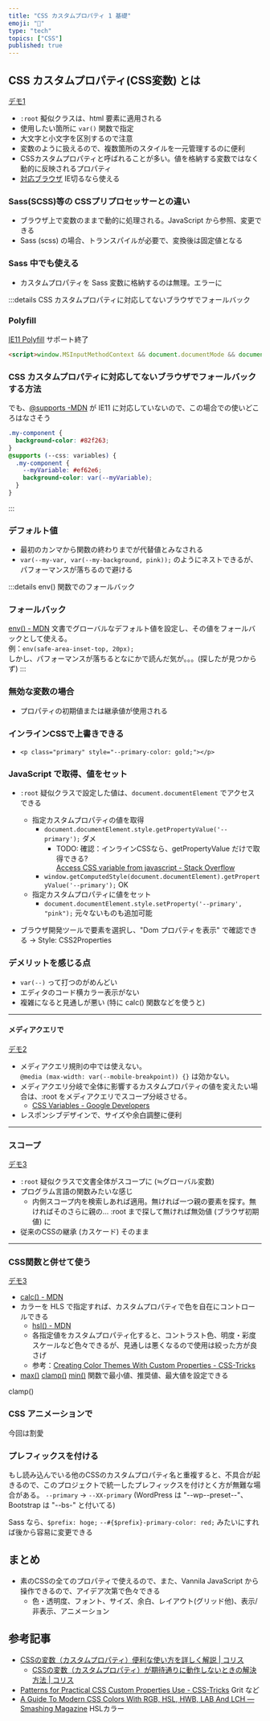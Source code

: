 ```yaml
---
title: "CSS カスタムプロパティ 1 基礎"
emoji: "🐸"
type: "tech"
topics: ["CSS"]
published: true
---
```



## CSS カスタムプロパティ(CSS変数) とは

[デモ1](https://jsfiddle.net/takna/c32uhkrg/)

* `:root` 擬似クラスは、html 要素に適用される
* 使用したい箇所に `var()` 関数で指定
* 大文字と小文字を区別するので注意
* 変数のように扱えるので、複数箇所のスタイルを一元管理するのに便利
* CSSカスタムプロパティと呼ばれることが多い。値を格納する変数ではなく動的に反映されるプロパティ
* [対応ブラウザ](https://caniuse.com/css-variables) IE切るなら使える

### Sass(SCSS)等の CSSプリプロセッサーとの違い

* ブラウザ上で変数のままで動的に処理される。JavaScript から参照、変更できる
* Sass (scss) の場合、トランスパイルが必要で、変換後は固定値となる

### Sass 中でも使える

* カスタムプロパティを Sass 変数に格納するのは無理。エラーに

:::details CSS カスタムプロパティに対応してないブラウザでフォールバック
### Polyfill

[IE11 Polyfill](https://github.com/nuxodin/ie11CustomProperties) サポート終了

```html
<script>window.MSInputMethodContext && document.documentMode && document.write('<script src="https://cdn.jsdelivr.net/gh/nuxodin/ie11CustomProperties@4.1.0/ie11CustomProperties.min.js"><\/script>');</script>
```

### CSS カスタムプロパティに対応してないブラウザでフォールバックする方法

でも、[@supports -MDN](https://developer.mozilla.org/ja/docs/Web/CSS/@supports) が IE11 に対応していないので、この場合での使いどころはなさそう

```scss
.my-component {
  background-color: #82f263;
}
@supports (--css: variables) {
  .my-component {
    --myVariable: #ef62e6;
    background-color: var(--myVariable);
  }
}
```
:::

### デフォルト値

* 最初のカンマから関数の終わりまでが代替値とみなされる
* `var(--my-var, var(--my-background, pink));` のようにネストできるが、パフォーマンスが落ちるので避ける

:::details env() 関数でのフォールバック
### フォールバック

[env() - MDN](https://developer.mozilla.org/ja/docs/Web/CSS/env()) 文書でグローバルなデフォルト値を設定し、その値をフォールバックとして使える。\
例：`env(safe-area-inset-top, 20px);`\
しかし、パフォーマンスが落ちるとなにかで読んだ気が。。。(探したが見つからず)
:::

### 無効な変数の場合

* プロパティの初期値または継承値が使用される

### インラインCSSで上書きできる

* `<p class="primary" style="--primary-color: gold;"></p>`

### JavaScript で取得、値をセット

* `:root` 疑似クラスで設定した値は、`document.documentElement` でアクセスできる
    - 指定カスタムプロパティの値を取得
        * `document.documentElement.style.getPropertyValue('--primary');` ダメ
            - TODO: 確認：インラインCSSなら、getPropertyValue だけで取得できる?  
             [Access CSS variable from javascript - Stack Overflow](https://stackoverflow.com/questions/41725725/access-css-variable-from-javascript)
        * `window.getComputedStyle(document.documentElement).getPropertyValue('--primary');` OK
    - 指定カスタムプロパティに値をセット
        * `document.documentElement.style.setProperty('--primary', "pink");` 元々ないものも追加可能

* ブラウザ開発ツールで要素を選択し、"Dom プロパティを表示" で確認できる
  → Style: CSS2Properties

### デメリットを感じる点

* `var(--)` って打つのがめんどい
* エディタのコード横カラー表示がない
* 複雑になると見通しが悪い (特に calc() 関数などを使うと)

---

#### メディアクエリで

[デモ2](https://jsfiddle.net/takna/yq9hwz30/)

* メディアクエリ規則の中では使えない。    
  `@media (max-width: var(--mobile-breakpoint)) {}` は効かない。
* メディアクエリ分岐で全体に影響するカスタムプロパティの値を変えたい場合は、:root をメディアクエリでスコープ分岐させる。
    - [CSS Variables - Google Developers](https://developers.google.com/web/updates/2016/02/css-variables-why-should-you-care)
* レスポンシブデザインで、サイズや余白調整に便利

---

### スコープ

[デモ3](https://jsfiddle.net/takna/40yngfkb/)

* `:root` 疑似クラスで文書全体がスコープに (≒グローバル変数)
* プログラム言語の関数みたいな感じ
  - 内側スコープ内を検索しあれば適用。無ければ一つ親の要素を探す。無ければそのさらに親の… :root まで探して無ければ無効値 (ブラウザ初期値) に
* 従来のCSSの継承 (カスケード) そのまま

---

### CSS関数と併せて使う 

[デモ3](https://jsfiddle.net/takna/tj74suzd/)

* [calc() - MDN](https://developer.mozilla.org/ja/docs/Web/CSS/calc())
* カラーを HLS で指定すれば、カスタムプロパティで色を自在にコントロールできる
    - [hsl() - MDN](https://developer.mozilla.org/en-US/docs/Web/CSS/color_value/hsl())
    - 各指定値をカスタムプロパティ化すると、コントラスト色、明度・彩度スケールなど色々できるが、見通しは悪くなるので使用は絞った方が良さげ
    - 参考：[Creating Color Themes With Custom Properties - CSS-Tricks](https://css-tricks.com/creating-color-themes-with-custom-properties-hsl-and-a-little-calc/)
* [max()](https://developer.mozilla.org/ja/docs/Web/CSS/max()) [clamp()](https://developer.mozilla.org/ja/docs/Web/CSS/clamp()) [min()](https://developer.mozilla.org/ja/docs/Web/CSS/min()) 関数で最小値、推奨値、最大値を設定できる

clamp()

### CSS アニメーションで

今回は割愛


### プレフィックスを付ける

もし読み込んでいる他のCSSのカスタムプロパティ名と重複すると、不具合が起きるので、このプロジェクトで統一したプレフィックスを付けとく方が無難な場合がある。
`--primary` → `--XX-primary`
(WordPress は "--wp--preset--"、Bootstrap は "--bs-" と付いてる)

Sass なら、`$prefix: hoge;` `--#{$prefix}-primary-color: red;` みたいにすれば後から容易に変更できる

## まとめ

* 素のCSSの全てのプロパティで使えるので、また、Vannila JavaScript から操作できるので、アイデア次第で色々できる
    - 色・透明度、フォント、サイズ、余白、レイアウト(グリッド他)、表示/非表示、アニメーション

## 参考記事

* [CSSの変数（カスタムプロパティ）便利な使い方を詳しく解説 | コリス](https://coliss.com/articles/build-websites/operation/css/css-variables.html)
    - [CSSの変数（カスタムプロパティ）が期待通りに動作しないときの解決方法 | コリス](https://coliss.com/articles/build-websites/operation/css/solution-when-custom-properties-do-not-work.html)
* [Patterns for Practical CSS Custom Properties Use - CSS-Tricks](https://css-tricks.com/patterns-for-practical-css-custom-properties-use/) Grit など
* [A Guide To Modern CSS Colors With RGB, HSL, HWB, LAB And LCH — Smashing Magazine](https://www.smashingmagazine.com/2021/11/guide-modern-css-colors/) HSLカラー
